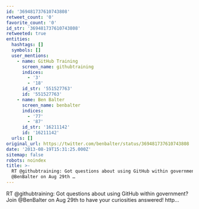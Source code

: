 ```yaml
---
id: '369481737610743808'
retweet_count: '0'
favorite_count: '0'
id_str: '369481737610743808'
retweeted: true
entities:
  hashtags: []
  symbols: []
  user_mentions:
    - name: GitHub Training
      screen_name: githubtraining
      indices:
        - '3'
        - '18'
      id_str: '551527763'
      id: '551527763'
    - name: Ben Balter
      screen_name: benbalter
      indices:
        - '77'
        - '87'
      id_str: '16211142'
      id: '16211142'
  urls: []
original_url: https://twitter.com/benbalter/status/369481737610743808
date: '2013-08-19T15:31:25.000Z'
sitemap: false
robots: noindex
title: >-
  RT @githubtraining: Got questions about using GitHub within government? Join
  @BenBalter on Aug 29th …
---
```


RT @githubtraining: Got questions about using GitHub within government? Join @BenBalter on Aug 29th to have your curiosities answered! http…